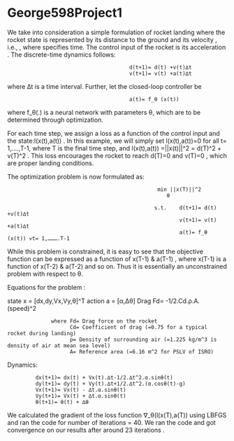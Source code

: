 # George598Project1

We take into consideration a simple formulation of rocket landing where the rocket state  is represented by its distance to the ground  and its velocity , i.e., 
, where  specifies time. The control input of the rocket is its acceleration . The discrete-time dynamics follows:
                                           
                                           d(t+1)= d(t) +v(t)∆t
                                           v(t+1)= v(t) +a(t)∆t

 
where ∆t is a time interval. Further, let the closed-loop controller be

                                           a(t)= f_θ (x(t))

where f_θ(.) is a neural network with parameters θ, which are to be determined through optimization.

For each time step, we assign a loss as a function of the control input and the state:l(x(t),a(t)) . In this example, we will simply set l(x(t),a(t))=0 for all t= 1,....,T-1, where T  is the final time step, and l(x(t),a(t)) =||x(t)||^2 = d(T)^2 + v(T)^2
. This loss encourages the rocket to reach d(T)=0 and v(T)=0 , which are proper landing conditions.

The optimization problem is now formulated as:

                                                    min ||x(T)||^2
 	                                                   θ
                                                     
                                                   s.t.    d(t+1)= d(t) +v(t)∆t
                                                           v(t+1)= v(t) +a(t)∆t 
                                                           a(t)= f_θ (x(t)) ⩝t= 1,……….T-1
 
While this problem is constrained, it is easy to see that the objective function can be expressed as a function of x(T-1) & a(T-1) , where x(T-1) is a function of x(T-2) & a(T-2) and so on. Thus it is essentially an unconstrained problem with respect to θ.

Equations for the problem :


   state x = [dx,dy,Vx,Vy,θ]^T
   action a = [α,∆θ]
   Drag   Fd= -1/2.Cd.ρ.A.(speed)^2
   
   
                  where Fd= Drag force on the rocket
                        Cd= Coefficient of drag (=0.75 for a typical rocket during landing)
                        ρ= Density of surrounding air (=1.225 kg/m^3 is density of air at mean sea level)
                        A= Reference area (=6.16 m^2 for PSLV of ISRO)
                        
                        
   Dynamics: 
   
             dx(t+1)= dx(t) + Vx(t).∆t-1/2.∆t^2.α.sinθ(t)
             dy(t+1)= dy(t) + Vy(t).∆t+1/2.∆t^2.(α.cosθ(t)-g)
             Vx(t+1)= Vx(t) - ∆t.α.sinθ(t)
             Vy(t+1)= Vx(t) + ∆t.α.sinθ(t)
             θ(t+1)= θ(t) + ∆θ
             

We calculated the gradient of the loss function ∇_θ(l(x(T),a(T)) using LBFGS and ran the code for number of iterations = 40. We ran the code and got convergence on our results after around 23 iterations .


